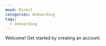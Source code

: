 ```yaml
---
mood: Direct
categories: Onboarding
tags:
  - onboarding
---
```

Welcome! Get started by creating an account.